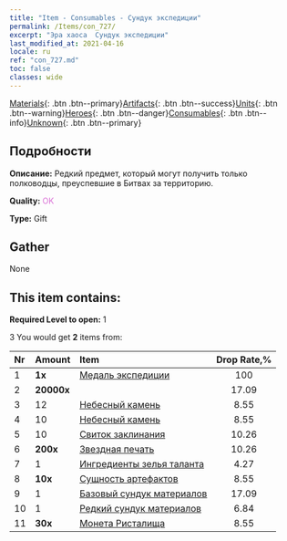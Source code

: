 ```yaml
---
title: "Item - Consumables - Сундук экспедиции"
permalink: /Items/con_727/
excerpt: "Эра хаоса  Сундук экспедиции"
last_modified_at: 2021-04-16
locale: ru
ref: "con_727.md"
toc: false
classes: wide
---
```

 [Materials](/ru/Items/){: .btn .btn--primary}[Artifacts](/ru/Items/Artifacts/){: .btn .btn--success}[Units](/ru/Items/Units/){: .btn .btn--warning}[Heroes](/ru/Items/Heroes/){: .btn .btn--danger}[Consumables](/ru/Items/Consumables/){: .btn .btn--info}[Unknown](/ru/Items/Unknown/){: .btn .btn--primary}

## Подробности
 **Описание:** Редкий предмет, который могут получить только полководцы, преуспевшие в Битвах за территорию.

 **Quality:** <span style="color: #DA70D6">OK</span>

 **Type:** Gift

## Gather

  None

## This item contains:

 **Required Level to open:** 1

 3 You would get **2** items  from:

  | Nr | Amount |     Item    | Drop Rate,% |
  |:---|:-------|:------------|:---------:|
  | 1 |  **1x** | [Медаль экспедиции](/ru/Items/con_875/) | 100 | 
  | 2 |  **20000x** | <i class="fas fa-coins"/> | 17.09 | 
  | 3 | 12 | [Небесный камень](/ru/Items/art_188/) | 8.55 | 
  | 4 | 10 | [Небесный камень](/ru/Items/art_188/) | 8.55 | 
  | 5 | 10 | [Свиток заклинания](/ru/Items/con_694/) | 10.26 | 
  | 6 |  **200x** | [Звездная печать](/ru/Items/con_876/) | 10.26 | 
  | 7 | 1 | [Ингредиенты зелья таланта](/ru/Items/con_1120/) | 4.27 | 
  | 8 |  **10x** | [Сущность артефактов](/ru/Items/con_905/) | 8.55 | 
  | 9 | 1 | [Базовый сундук материалов](/ru/Items/con_756/) | 17.09 | 
  | 10 | 1 | [Редкий сундук материалов](/ru/Items/con_757/) | 6.84 | 
  | 11 |  **30x** | [Монета Ристалища](/ru/Items/con_903/) | 8.55 | 
